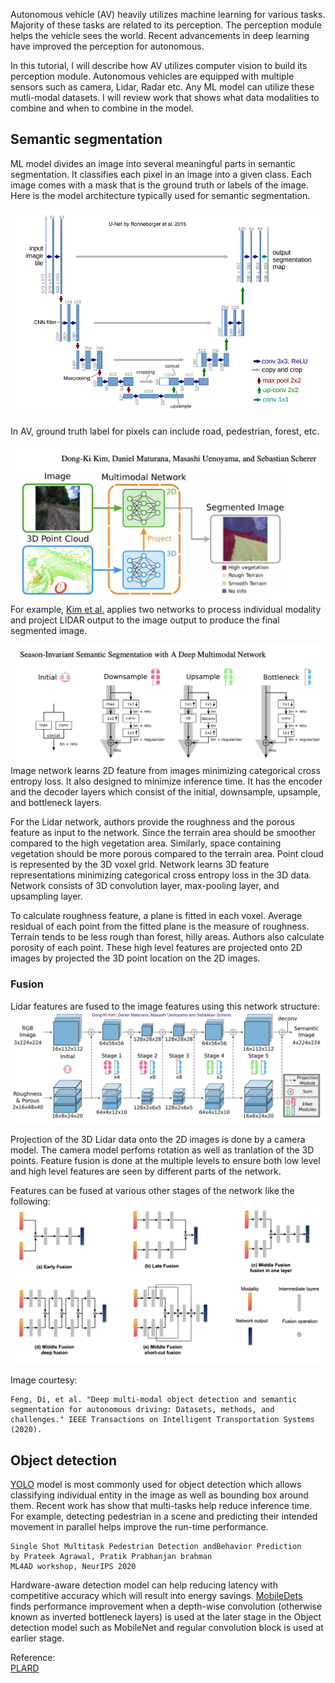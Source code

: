 Autonomous vehicle (AV) heavily utilizes machine learning for various tasks. Majority of these tasks are related to its perception. The perception module helps 
the vehicle sees the world. Recent advancements in deep learning have improved the perception for autonomous. 

In this tutorial, I will describe how AV utilizes computer vision to build its perception module. Autonomous vehicles are equipped with multiple sensors such as camera, Lidar, Radar etc. Any ML model can utilize these mutli-modal datasets. I will review work that shows what data modalities to combine and when to combine in the model. 

## Semantic segmentation
ML model divides an image into several meaningful parts in semantic segmentation. It classifies each pixel in an image into a given class. Each image comes with a mask that is the ground truth or labels of the image. Here is the model architecture typically used for semantic segmentation.

![unet](/images/unet.png)

In AV, ground truth label for pixels can include road, pedestrian, forest, etc. 

![mm-network](/images/multimodal-segmentation.png)
For example, [Kim et al.](http://www.fsr.ethz.ch/papers/FSR_2017_paper_23.pdf) applies two networks to process individual modality and project 
LIDAR output to the image output to produce the final segmented image.

![enet](/images/enet.png)
Image network learns 2D feature from images minimizing categorical cross entropy loss. It also designed to minimize inference time. It has the encoder and 
the decoder layers which consist of the initial, downsample, upsample, and bottleneck layers.

For the Lidar network, authors provide the roughness and the porous
feature as input to the network. Since the terrain area should be smoother compared to the high vegetation area. Similarly, space containing vegetation 
should be more porous compared to the terrain area.  Point cloud is represented by the 3D voxel grid. Network learns 3D feature representations minimizing 
categorical cross entropy loss in the 3D data. Network consists of 3D convolution layer, max-pooling layer, and upsampling layer. 

To calculate roughness feature, a plane is fitted in each voxel. Average residual of each point from the fitted plane is the measure of roughness. Terrain tends to be less rough than forest, hilly areas. Authors also calculate porosity of each point. These high level features are projected onto 2D images by projected the 3D point location on the 2D images. 

### Fusion
Lidar features are fused to the image features using this network structure:  
![mm-network](/images/mm-network.png)  

Projection of the 3D Lidar data onto the 2D images is done by a camera model. The camera model perfoms rotation as well as tranlation of the 3D points. Feature fusion is done at the multiple levels to ensure both low level and high level features are seen by different parts of the network.  

Features can be fused at various other stages of the network like the following:  
![fusion-timing](/images/fusion-timing.png)

Image courtesy: 
```
Feng, Di, et al. "Deep multi-modal object detection and semantic segmentation for autonomous driving: Datasets, methods, and challenges." IEEE Transactions on Intelligent Transportation Systems (2020).
```
## Object detection  

[YOLO](https://pjreddie.com/darknet/yolo/) model is most commonly used for object detection which allows classifying individual entity in the image as well as bounding box around them. Recent work has show that multi-tasks help reduce inference time. For example, detecting pedestrian in a scene and predicting their intended movement in parallel helps improve the run-time performance.

```
Single Shot Multitask Pedestrian Detection andBehavior Prediction
by Prateek Agrawal, Pratik Prabhanjan brahman
ML4AD workshop, NeurIPS 2020
```

Hardware-aware detection model can help reducing latency with competitive accuracy which will result into energy savings. [MobileDets](https://slideslive.com/38941915/mobiledets-searching-for-object-detection-for-mobile-accelerators) finds performance improvement when a depth-wise convolution (otherwise known as inverted bottleneck layers) is used at the later stage in the Object detection model such as MobileNet and regular convolution block is used at earlier stage. 


Reference:  
[PLARD](https://github.com/zhechen/PLARD)
